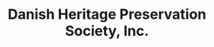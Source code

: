 ---
layout: repo
title: "Danish Heritage Preservation Society, Inc."
id: 16665
permalink: repos/16665/
---